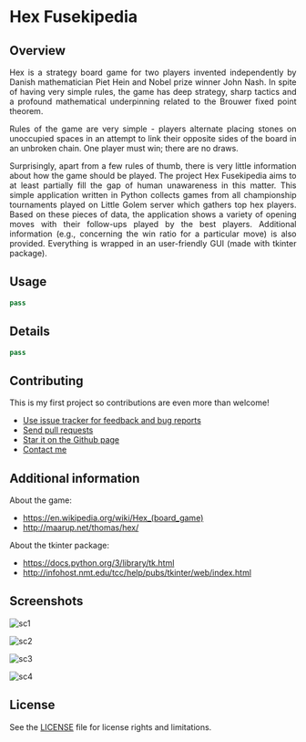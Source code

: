 # Hex Fusekipedia

## Overview
<p align="justify">
Hex is a strategy board game for two players invented independently by Danish mathematician Piet Hein and Nobel prize winner John Nash. In spite of having very simple rules, the game has deep strategy, sharp tactics and a profound mathematical underpinning related to the Brouwer fixed point theorem.
</p>
<p align="justify">
Rules of the game are very simple - players alternate placing stones on unoccupied spaces in an attempt to link their opposite sides of the board in an unbroken chain. One player must win; there are no draws.
</p>
<p align="justify">
Surprisingly, apart from a few rules of thumb, there is very little information about how the game should be played. The project Hex Fusekipedia aims to at least partially fill the gap of human unawareness in this matter. This simple application written in Python collects games from all championship tournaments played on Little Golem server which gathers top hex players. Based on these pieces of data, the application shows a variety of opening moves with their follow-ups played by the best players. Additional information (e.g., concerning the win ratio for a particular move) is also provided. Everything is wrapped in an user-friendly GUI (made with tkinter package).
</p>


## Usage

```python
pass
```


## Details

```python
pass
```


## Contributing

This is my first project so contributions are even more than welcome!
* [Use issue tracker for feedback and bug reports](https://github.com/adrzystek/Hex-Fusekipedia/issues)
* [Send pull requests](https://github.com/adrzystek/Hex-Fusekipedia)
* [Star it on the Github page](https://github.com/adrzystek/Hex-Fusekipedia)
* [Contact me](mailto:andrzej.drzystek@gmail.com)


## Additional information

About the game:
* https://en.wikipedia.org/wiki/Hex_(board_game)
* http://maarup.net/thomas/hex/

About the tkinter package:
* https://docs.python.org/3/library/tk.html
* http://infohost.nmt.edu/tcc/help/pubs/tkinter/web/index.html


## Screenshots

![sc1](https://cloud.githubusercontent.com/assets/26262275/25361195/36a7cea8-294d-11e7-94ba-86364d5c12f6.png)

![sc2](https://cloud.githubusercontent.com/assets/26262275/25361244/6d1e0d1c-294d-11e7-8733-2743f2b896f8.png)

![sc3](https://cloud.githubusercontent.com/assets/26262275/25361308/c6fcf37a-294d-11e7-9abe-808f806ae0d1.png)

![sc4](https://cloud.githubusercontent.com/assets/26262275/25361349/04440890-294e-11e7-9494-0b454310ca45.png)

## License

See the [LICENSE](https://github.com/adrzystek/Hex-Fusekipedia/blob/master/LICENSE) file for license rights and limitations.
